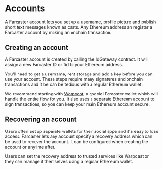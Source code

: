 # Accounts

A Farcaster account lets you set up a username, profile picture and publish short text messages known as casts. Any Ethereum address an register a Farcaster account by making an onchain transaction. 

## Creating an account

A Farcaster account is created by calling the IdGateway contract. It will assign a new Farcaster ID or fid to your Ethereum address.

You'll need to get a username, rent storage and add a key before you can use your account. These steps require many signatures and onchain transactions and it be can be tedious with a regular Ethereum wallet.

We recommend starting with [Warpcast](https://www.warpcast.com/), a special Farcaster wallet which will handle the entire flow for you. It also uses a separate Ethereum account to sign transactions, so you can keep your main Ethereum account secure.


## Recovering an account

Users often set up separate wallets for their social apps and it's easy to lose access. Farcaster lets any account specify a recovery address which can be used to recover the account. It can be configured when creating the account or anytime after. 

Users can set the recovery address to trusted services like Warpcast or they can manage it themselves using a regular Ethereum wallet.